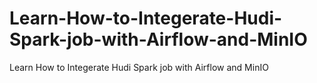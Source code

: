 # Learn-How-to-Integerate-Hudi-Spark-job-with-Airflow-and-MinIO
Learn How to Integerate Hudi Spark job with Airflow and MinIO
